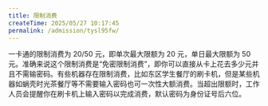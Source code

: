 ```yaml
---
title: 限制消费
createTime: 2025/05/27 10:17:45
permalink: /admission/tysl95fw/
---
```


一卡通的限制消费为 20/50 元，即单次最大限额为 20 元，单日最大限额为 50 元。准确来说这个限制消费是“免密限制消费”，即你可以直接从卡上花去多少元并且不需输密码。有些机器存在限制消费，比如东区学生餐厅的刷卡机，但是某些机器如蜗壳时光茶餐厅等不需要输入密码也可一次性大额消费。当超出限额时，工作人员会提醒你在刷卡机上输入密码以完成消费，默认密码为身份证号后六位。
